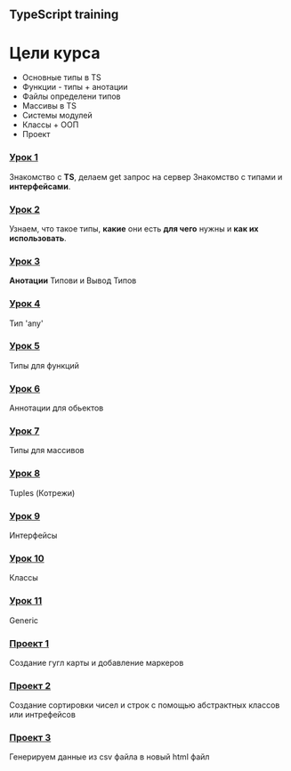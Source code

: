 ## TypeScript training

# **Цели курса**

- Основные типы в TS
- Функции - типы + анотации
- Файлы определени типов
- Массивы в TS
- Системы модулей
- Классы + ООП
- Проект

### [Урок 1](https://github.com/MykhailoMishchenko/type-script/tree/main/Lesson_1_fetchRequest)

Знакомство с **TS**, делаем get запрос на сервер Знакомство с типами и **интерфейсами**.

### [Урок 2](https://github.com/MykhailoMishchenko/type-script/tree/main/Lesson_2_Types)

Узнаем, что такое типы, **какие** они есть **для чего** нужны и **как их использовать**.

### [Урок 3](https://github.com/MykhailoMishchenko/type-script/tree/main/Lesson_3_AnotationsType_TypeInference)

**Анотации** Типови и Вывод Типов

### [Урок 4](https://github.com/MykhailoMishchenko/type-script/tree/main/Lesson_4_type_any)

Тип 'any'

### [Урок 5](https://github.com/MykhailoMishchenko/type-script/tree/main/Lesson_5_functions)

Типы для функций

### [Урок 6](https://github.com/MykhailoMishchenko/type-script/tree/main/Lesson_6_annotation_object)

Аннотации для обьектов

### [Урок 7](https://github.com/MykhailoMishchenko/type-script/tree/main/Lesson_7_types_for_array)

Типы для массивов

### [Урок 8](https://github.com/MykhailoMishchenko/type-script/tree/main/Lesson_8_tuples_in_ts)

Tuples (Котрежи)

### [Урок 9](https://github.com/MykhailoMishchenko/type-script/tree/main/Lesson_9_Interface)

Интерфейсы

### [Урок 10](https://github.com/MykhailoMishchenko/type-script/tree/main/Lesson_10_Classes)

Классы

### [Урок 11](https://github.com/MykhailoMishchenko/type-script/tree/main/Lesson_11_Generics)

Generic

### [Проект 1](https://github.com/MykhailoMishchenko/type-script/tree/main/Project_1_DesignPatterns)

Создание гугл карты и добавление маркеров

### [Проект 2](https://github.com/MykhailoMishchenko/type-script/tree/main/Project_2_DesignPatterns_Advance)

Создание сортировки чисел и строк с помощью абстрактных классов или интрефейсов

### [Проект 3](https://github.com/MykhailoMishchenko/type-script/tree/main/Project_3_Stats)

Генерируем данные из csv файла в новый html файл

